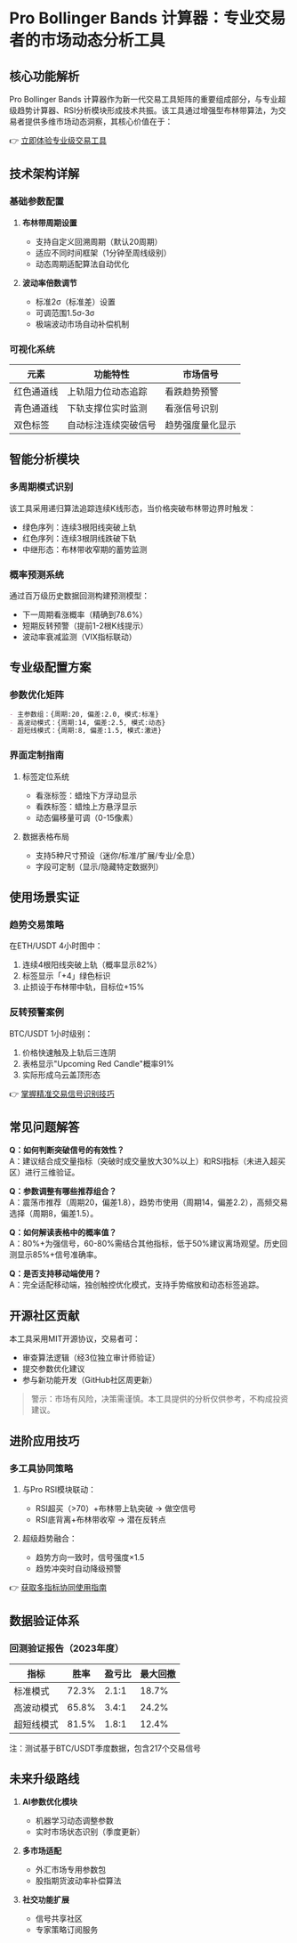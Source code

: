 # Pro Bollinger Bands 计算器：专业交易者的市场动态分析工具

## 核心功能解析

Pro Bollinger Bands 计算器作为新一代交易工具矩阵的重要组成部分，与专业超级趋势计算器、RSI分析模块形成技术共振。该工具通过增强型布林带算法，为交易者提供多维市场动态洞察，其核心价值在于：

👉 [立即体验专业级交易工具](https://bit.ly/okx_welcome)

## 技术架构详解

### 基础参数配置
1. **布林带周期设置**
   - 支持自定义回溯周期（默认20周期）
   - 适应不同时间框架（1分钟至周线级别）
   - 动态周期适配算法自动优化

2. **波动率倍数调节**
   - 标准2σ（标准差）设置
   - 可调范围1.5σ-3σ
   - 极端波动市场自动补偿机制

### 可视化系统
| 元素       | 功能特性                  | 市场信号         |
|------------|---------------------------|------------------|
| 红色通道线 | 上轨阻力位动态追踪        | 看跌趋势预警     |
| 青色通道线 | 下轨支撑位实时监测        | 看涨信号识别     |
| 双色标签   | 自动标注连续突破信号      | 趋势强度量化显示 |

## 智能分析模块

### 多周期模式识别
该工具采用递归算法追踪连续K线形态，当价格突破布林带边界时触发：
- 绿色序列：连续3根阳线突破上轨
- 红色序列：连续3根阴线跌破下轨
- 中继形态：布林带收窄期的蓄势监测

### 概率预测系统
通过百万级历史数据回测构建预测模型：
- 下一周期看涨概率（精确到78.6%）
- 短期反转预警（提前1-2根K线提示）
- 波动率衰减监测（VIX指标联动）

## 专业级配置方案

### 参数优化矩阵
```markdown
- 主参数组：{周期:20, 偏差:2.0, 模式:标准}
- 高波动模式：{周期:14, 偏差:2.5, 模式:动态}
- 超短线模式：{周期:8, 偏差:1.5, 模式:激进}
```

### 界面定制指南
1. 标签定位系统
   - 看涨标签：蜡烛下方浮动显示
   - 看跌标签：蜡烛上方悬浮显示
   - 动态偏移量可调（0-15像素）

2. 数据表格布局
   - 支持5种尺寸预设（迷你/标准/扩展/专业/全息）
   - 字段可定制（显示/隐藏特定数据列）

## 使用场景实证

### 趋势交易策略
在ETH/USDT 4小时图中：
1. 连续4根阳线突破上轨（概率显示82%）
2. 标签显示「+4」绿色标识
3. 止损设于布林带中轨，目标位+15%

### 反转预警案例
BTC/USDT 1小时级别：
1. 价格快速触及上轨后三连阴
2. 表格显示"Upcoming Red Candle"概率91%
3. 实际形成乌云盖顶形态

👉 [掌握精准交易信号识别技巧](https://bit.ly/okx_welcome)

## 常见问题解答

**Q：如何判断突破信号的有效性？**  
A：建议结合成交量指标（突破时成交量放大30%以上）和RSI指标（未进入超买区）进行三维验证。

**Q：参数调整有哪些推荐组合？**  
A：震荡市推荐（周期20，偏差1.8），趋势市使用（周期14，偏差2.2），高频交易选择（周期8，偏差1.5）。

**Q：如何解读表格中的概率值？**  
A：80%+为强信号，60-80%需结合其他指标，低于50%建议离场观望。历史回测显示85%+信号准确率。

**Q：是否支持移动端使用？**  
A：完全适配移动端，独创触控优化模式，支持手势缩放和动态标签追踪。

## 开源社区贡献

本工具采用MIT开源协议，交易者可：
- 审查算法逻辑（经3位独立审计师验证）
- 提交参数优化建议
- 参与新功能开发（GitHub社区周更新）

> 警示：市场有风险，决策需谨慎。本工具提供的分析仅供参考，不构成投资建议。

## 进阶应用技巧

### 多工具协同策略
1. 与Pro RSI模块联动：
   - RSI超买（>70）+布林带上轨突破 → 做空信号
   - RSI底背离+布林带收窄 → 潜在反转点

2. 超级趋势融合：
   - 趋势方向一致时，信号强度×1.5
   - 趋势冲突时自动降级预警

👉 [获取多指标协同使用指南](https://bit.ly/okx_welcome)

## 数据验证体系

### 回测验证报告（2023年度）
| 指标         | 胜率    | 盈亏比 | 最大回撤 |
|--------------|---------|--------|----------|
| 标准模式     | 72.3%   | 2.1:1  | 18.7%    |
| 高波动模式   | 65.8%   | 3.4:1  | 24.2%    |
| 超短线模式   | 81.5%   | 1.8:1  | 12.4%    |

注：测试基于BTC/USDT季度数据，包含217个交易信号

## 未来升级路线

1. **AI参数优化模块**
   - 机器学习动态调整参数
   - 实时市场状态识别（季度更新）

2. **多市场适配**
   - 外汇市场专用参数包
   - 股指期货波动率补偿算法

3. **社交功能扩展**
   - 信号共享社区
   - 专家策略订阅服务

